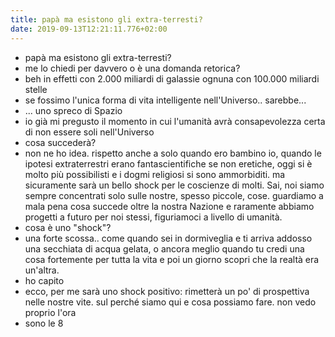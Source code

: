 ```yaml
---
title: papà ma esistono gli extra-terresti?
date: 2019-09-13T12:21:11.776+02:00
---
```


- papà ma esistono gli extra-terresti?
- me lo chiedi per davvero o è una domanda retorica?
- beh in effetti con 2.000 miliardi di galassie ognuna con 100.000 miliardi stelle
- se fossimo l'unica forma di vita intelligente nell'Universo.. sarebbe...
- ... uno spreco di Spazio
- io già mi pregusto il momento in cui l'umanità avrà consapevolezza certa di non essere soli nell'Universo
- cosa succederà?
- non ne ho idea. rispetto anche a solo quando ero bambino io, quando le ipotesi extraterrestri erano fantascientifiche se non eretiche, oggi si è molto più possibilisti e i dogmi religiosi si sono ammorbiditi. ma sicuramente sarà un bello shock per le coscienze di molti.
Sai, noi siamo sempre concentrati solo sulle nostre, spesso piccole, cose. guardiamo a mala pena cosa succede oltre la nostra Nazione e raramente abbiamo progetti a futuro per noi stessi, figuriamoci a livello di umanità.
- cosa è uno "shock"?
- una forte scossa.. come quando sei in dormiveglia e ti arriva addosso una secchiata di acqua gelata, o ancora meglio quando tu credi una cosa fortemente per tutta la vita e poi un giorno scopri che la realtà era un'altra.
- ho capito
- ecco, per me sarà uno shock positivo: rimetterà un po' di prospettiva nelle nostre vite. sul perché siamo qui e cosa possiamo fare. non vedo proprio l'ora
- sono le 8